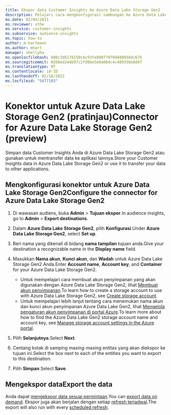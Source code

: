 ```yaml
---
title: Ekspor data Customer Insights ke Azure Data Lake Storage Gen2
description: Pelajari cara mengkonfigurasi sambungan ke Azure Data Lake Storage Gen2.
ms.date: 02/04/2021
ms.reviewer: sthe
ms.service: customer-insights
ms.subservice: audience-insights
ms.topic: how-to
author: m-hartmann
ms.author: mhart
manager: shellyha
ms.openlocfilehash: b00c3d6178150cbc93fe800779f094809d4dc67b
ms.sourcegitcommit: 0260ed244b97c2fd0be5e9a084c4c489358e8d4f
ms.translationtype: HT
ms.contentlocale: id-ID
ms.lasthandoff: 02/18/2021
ms.locfileid: "5477183"
---
```

# <a name="connector-for-azure-data-lake-storage-gen2-preview"></a><span data-ttu-id="722f3-103">Konektor untuk Azure Data Lake Storage Gen2 (pratinjau)</span><span class="sxs-lookup"><span data-stu-id="722f3-103">Connector for Azure Data Lake Storage Gen2 (preview)</span></span>

<span data-ttu-id="722f3-104">Simpan data Customer Insights Anda di Azure Data Lake Storage Gen2 atau gunakan untuk mentransfer data ke aplikasi lainnya.</span><span class="sxs-lookup"><span data-stu-id="722f3-104">Store your Customer Insights data in Azure Data Lake Storage Gen2 or use it to transfer your data to other applications.</span></span>

## <a name="configure-the-connector-for-azure-data-lake-storage-gen2"></a><span data-ttu-id="722f3-105">Mengkonfigurasi konektor untuk Azure Data Lake Storage Gen2</span><span class="sxs-lookup"><span data-stu-id="722f3-105">Configure the connector for Azure Data Lake Storage Gen2</span></span>

1. <span data-ttu-id="722f3-106">Di wawasan audiens, buka **Admin** > **Tujuan ekspor**.</span><span class="sxs-lookup"><span data-stu-id="722f3-106">In audience insights, go to **Admin** > **Export destinations**.</span></span>

1. <span data-ttu-id="722f3-107">Dalam **Azure Data Lake Storage Gen2**, pilih **Konfigurasi**.</span><span class="sxs-lookup"><span data-stu-id="722f3-107">Under **Azure Data Lake Storage Gen2**, select **Set up**.</span></span>

1. <span data-ttu-id="722f3-108">Beri nama yang dikenali di bidang **nama tampilan** tujuan anda.</span><span class="sxs-lookup"><span data-stu-id="722f3-108">Give your destination a recognizable name in the **Display name** field.</span></span>

1. <span data-ttu-id="722f3-109">Masukkan **Nama akun**, **Kunci akun**, dan **Wadah** untuk Azure Data Lake Storage Gen2 Anda.</span><span class="sxs-lookup"><span data-stu-id="722f3-109">Enter **Account name**, **Account key**, and **Container** for your Azure Data Lake Storage Gen2.</span></span>
    - <span data-ttu-id="722f3-110">Untuk mempelajari cara membuat akun penyimpanan yang akan digunakan dengan Azure Data Lake Storage Gen2, lihat [Membuat akun penyimpanan](https://docs.microsoft.com/azure/storage/blobs/create-data-lake-storage-account).</span><span class="sxs-lookup"><span data-stu-id="722f3-110">To learn how to create a storage account to use with Azure Data Lake Storage Gen2, see [Create storage account](https://docs.microsoft.com/azure/storage/blobs/create-data-lake-storage-account).</span></span> 
    - <span data-ttu-id="722f3-111">Untuk mempelajari lebih lanjut tentang cara menemukan nama akun dan kunci akun penyimpanan Azure Data Lake Gen2, lihat [Mengelola pengaturan akun penyimpanan di portal Azure](https://docs.microsoft.com/azure/storage/common/storage-account-manage).</span><span class="sxs-lookup"><span data-stu-id="722f3-111">To learn more about how to find the Azure Data Lake Gen2 storage account name and account key, see [Manage storage account settings in the Azure portal](https://docs.microsoft.com/azure/storage/common/storage-account-manage).</span></span>

1. <span data-ttu-id="722f3-112">Pilih **Selanjutnya**.</span><span class="sxs-lookup"><span data-stu-id="722f3-112">Select **Next**.</span></span>

1. <span data-ttu-id="722f3-113">Centang kotak di samping masing-masing entitas yang akan diekspor ke tujuan ini.</span><span class="sxs-lookup"><span data-stu-id="722f3-113">Select the box next to each of the entities you want to export to this destination.</span></span>

1. <span data-ttu-id="722f3-114">Pilih **Simpan**.</span><span class="sxs-lookup"><span data-stu-id="722f3-114">Select **Save**.</span></span>

## <a name="export-the-data"></a><span data-ttu-id="722f3-115">Mengekspor data</span><span class="sxs-lookup"><span data-stu-id="722f3-115">Export the data</span></span>

<span data-ttu-id="722f3-116">Anda dapat [mengekspor data sesuai permintaan](export-destinations.md#export-data-on-demand).</span><span class="sxs-lookup"><span data-stu-id="722f3-116">You can [export data on demand](export-destinations.md#export-data-on-demand).</span></span> <span data-ttu-id="722f3-117">Ekspor juga akan berjalan dengan setiap [refresh terjadwal](system.md#schedule-tab).</span><span class="sxs-lookup"><span data-stu-id="722f3-117">The export will also run with every [scheduled refresh](system.md#schedule-tab).</span></span>
